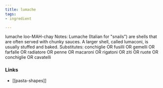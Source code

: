 ```yaml
---
title: lumache
tags:
- ingredient

---
```

lumache loo-MAH-chay Notes: Lumache (Italian for "snails") are shells that are often served with chunky sauces. A larger shell, called lumaconi, is usually stuffed and baked. Substitutes: conchiglie OR fusilli OR gemelli OR farfalle OR radiatore OR penne OR macaroni OR rigatoni OR ziti OR ruote OR conchiglie OR cavatelli

### Links

* [[pasta-shapes]]
